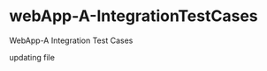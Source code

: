 webApp-A-IntegrationTestCases
=============================

WebApp-A Integration Test Cases

updating file
